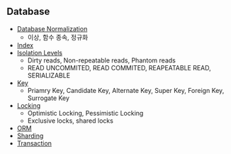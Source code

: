 ## Database

* [Database Normalization](Database-Normalization/Database-Normalization.md)
  * 이상, 함수 종속, 정규화
* [Index](/docs/DB/Index/Index.md)
* [Isolation Levels](Isolation-Levels/Isolation-Levels.md)
  * Dirty reads, Non-repeatable reads, Phantom reads
  * READ UNCOMMITED, READ COMMITED, REAPEATABLE READ, SERIALIZABLE
* [Key](Key/Key.md)
  * Priamry Key, Candidate Key, Alternate Key, Super Key, Foreign Key, Surrogate Key
* [Locking](Locking/Locking.md) 
  * Optimistic Locking, Pessimistic Locking
  * Exclusive locks, shared locks
* [ORM](ORM/ORM.md)
* [Sharding](Sharding/Sharding.md)
* [Transaction](/docs/DB/Transaction/Transaction.md)
